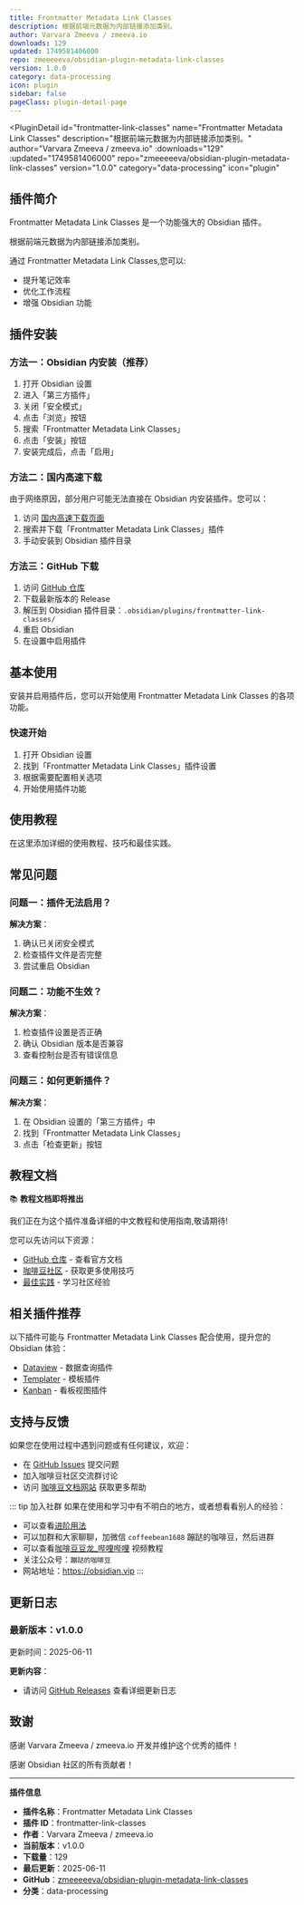 ```yaml
---
title: Frontmatter Metadata Link Classes
description: 根据前端元数据为内部链接添加类别。
author: Varvara Zmeeva / zmeeva.io
downloads: 129
updated: 1749581406000
repo: zmeeeeeva/obsidian-plugin-metadata-link-classes
version: 1.0.0
category: data-processing
icon: plugin
sidebar: false
pageClass: plugin-detail-page
---
```


<PluginDetail
  id="frontmatter-link-classes"
  name="Frontmatter Metadata Link Classes"
  description="根据前端元数据为内部链接添加类别。"
  author="Varvara Zmeeva / zmeeva.io"
  :downloads="129"
  :updated="1749581406000"
  repo="zmeeeeeva/obsidian-plugin-metadata-link-classes"
  version="1.0.0"
  category="data-processing"
  icon="plugin"
>

<!-- AUTO_GENERATED_START -->
## 插件简介

Frontmatter Metadata Link Classes 是一个功能强大的 Obsidian 插件。

根据前端元数据为内部链接添加类别。

通过 Frontmatter Metadata Link Classes,您可以:

- 提升笔记效率
- 优化工作流程
- 增强 Obsidian 功能

<!-- AUTO_GENERATED_END -->

<!-- AUTO_GENERATED_START -->
## 插件安装

### 方法一：Obsidian 内安装（推荐）

1. 打开 Obsidian 设置
2. 进入「第三方插件」
3. 关闭「安全模式」
4. 点击「浏览」按钮
5. 搜索「Frontmatter Metadata Link Classes」
6. 点击「安装」按钮
7. 安装完成后，点击「启用」

### 方法二：国内高速下载

由于网络原因，部分用户可能无法直接在 Obsidian 内安装插件。您可以：

1. 访问 [国内高速下载页面](/zh/documentation/obsidian-plugins-download.html)
2. 搜索并下载「Frontmatter Metadata Link Classes」插件
3. 手动安装到 Obsidian 插件目录

### 方法三：GitHub 下载

1. 访问 [GitHub 仓库](https://github.com/zmeeeeeva/obsidian-plugin-metadata-link-classes)
2. 下载最新版本的 Release
3. 解压到 Obsidian 插件目录：`.obsidian/plugins/frontmatter-link-classes/`
4. 重启 Obsidian
5. 在设置中启用插件

## 基本使用

安装并启用插件后，您可以开始使用 Frontmatter Metadata Link Classes 的各项功能。

### 快速开始

1. 打开 Obsidian 设置
2. 找到「Frontmatter Metadata Link Classes」插件设置
3. 根据需要配置相关选项
4. 开始使用插件功能

<!-- AUTO_GENERATED_END -->

<!-- CUSTOM_CONTENT_START:tutorial -->
## 使用教程

在这里添加详细的使用教程、技巧和最佳实践。

<!-- CUSTOM_CONTENT_END:tutorial -->

<!-- SHARED_CONTENT_START -->
## 常见问题

### 问题一：插件无法启用？

**解决方案**：
1. 确认已关闭安全模式
2. 检查插件文件是否完整
3. 尝试重启 Obsidian

### 问题二：功能不生效？

**解决方案**：
1. 检查插件设置是否正确
2. 确认 Obsidian 版本是否兼容
3. 查看控制台是否有错误信息

### 问题三：如何更新插件？

**解决方案**：
1. 在 Obsidian 设置的「第三方插件」中
2. 找到「Frontmatter Metadata Link Classes」
3. 点击「检查更新」按钮

## 教程文档

📚 **教程文档即将推出**

我们正在为这个插件准备详细的中文教程和使用指南,敬请期待!

您可以先访问以下资源：
- [GitHub 仓库](https://github.com/zmeeeeeva/obsidian-plugin-metadata-link-classes) - 查看官方文档
- [咖啡豆社区](/zh/bases/) - 获取更多使用技巧
- [最佳实践](/zh/best-practices/) - 学习社区经验

## 相关插件推荐

以下插件可能与 Frontmatter Metadata Link Classes 配合使用，提升您的 Obsidian 体验：

- [Dataview](/zh/plugins/dataview.html) - 数据查询插件
- [Templater](/zh/plugins/templater-obsidian.html) - 模板插件
- [Kanban](/zh/plugins/obsidian-kanban.html) - 看板视图插件

## 支持与反馈

如果您在使用过程中遇到问题或有任何建议，欢迎：

- 在 [GitHub Issues](https://github.com/zmeeeeeva/obsidian-plugin-metadata-link-classes/issues) 提交问题
- 加入咖啡豆社区交流群讨论
- 访问 [咖啡豆文档网站](https://obsidian.vip) 获取更多帮助

::: tip 加入社群
如果在使用和学习中有不明白的地方，或者想看看别人的经验：
- 可以查看[进阶用法](/zh/advanced)
- 可以加群和大家聊聊，加微信 `coffeebean1688` 蹦跶的咖啡豆，然后进群
- 可以查看[咖啡豆豆龙_哔哩哔哩](https://space.bilibili.com/618777356) 视频教程
- 关注公众号：`蹦跶的咖啡豆`
- 网站地址：https://obsidian.vip
:::
<!-- SHARED_CONTENT_END -->

<!-- AUTO_GENERATED_START -->
## 更新日志

### 最新版本：v1.0.0

更新时间：2025-06-11

**更新内容**：
- 请访问 [GitHub Releases](https://github.com/zmeeeeeva/obsidian-plugin-metadata-link-classes/releases) 查看详细更新日志

## 致谢

感谢 Varvara Zmeeva / zmeeva.io 开发并维护这个优秀的插件！

感谢 Obsidian 社区的所有贡献者！

---

**插件信息**
- **插件名称**：Frontmatter Metadata Link Classes
- **插件 ID**：frontmatter-link-classes
- **作者**：Varvara Zmeeva / zmeeva.io
- **当前版本**：v1.0.0
- **下载量**：129
- **最后更新**：2025-06-11
- **GitHub**：[zmeeeeeva/obsidian-plugin-metadata-link-classes](https://github.com/zmeeeeeva/obsidian-plugin-metadata-link-classes)
- **分类**：data-processing
<!-- AUTO_GENERATED_END -->

</PluginDetail>


